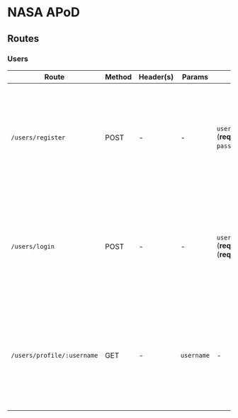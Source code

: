 # NASA APoD

## Routes

### Users

| Route                      | Method | Header(s) | Params | Body                                                               | Description                        | Response                                                                                                                                                                                |
|----------------------------|--------|-----------| -------- |--------------------------------------------------------------------|------------------------------------|-----------------------------------------------------------------------------------------------------------------------------------------------------------------------------------------|
| `/users/register`          | POST   | -         | -       | `username:String` (**required**), `password:String` (**required**) | Register a user                    | Success<br />Code: 201<br/>body: {token:String}<br /><br />Error (invalid password format):<br />(400)<br />body: {object error}<br /><br />Error:<br />(500)<br />body: {object error} |
| `/users/login`             | POST   | -         | -       | `username:String` (**required**),`password:String` (**required**)  | Log in and obtain `JSON Web Token` | Success<br />Code: 200<br/>body: {object user}<br /><br />Error (wrong username/password):<br />(401)<br />body: {object error}<br /><br />Error:<br />(500)<br />body: {object error}  |
| `/users/profile/:username` | GET   | -         | `username`       | - | Get a user | Success<br />Code: 200<br/>body: {object user}<br /><br />Error (username not found):<br />(404)<br />body: {object error}<br /><br />Error:<br />(500)<br />body: {object error}  |
